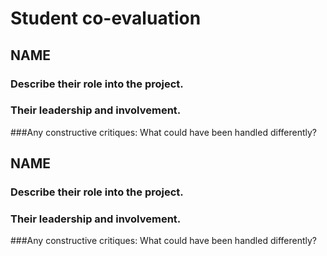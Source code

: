# Student co-evaluation

## NAME
### Describe their role into the project.
### Their leadership and involvement.
###Any constructive critiques: What could have been handled differently?


## NAME

### Describe their role into the project.
### Their leadership and involvement.
###Any constructive critiques: What could have been handled differently?

